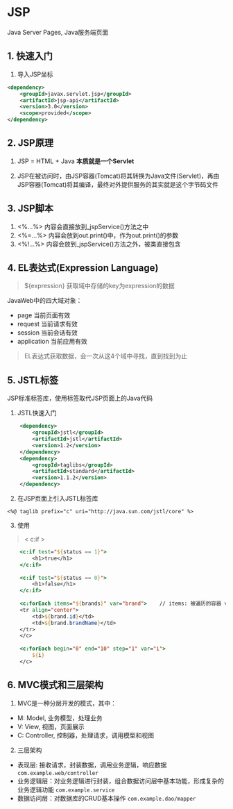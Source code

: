 # JSP

Java Server Pages, Java服务端页面

## 1. 快速入门
1. 导入JSP坐标
```xml
<dependency>
    <groupId>javax.servlet.jsp</groupId>
    <artifactId>jsp-api</artifactId>
    <version>3.0</version>
    <scope>provided</scope>
</dependency>
```
## 2. JSP原理
1. JSP = HTML + Java  **本质就是一个Servlet**

2. JSP在被访问时，由JSP容器(Tomcat)将其转换为Java文件(Servlet)，再由JSP容器(Tomcat)将其编译，最终对外提供服务的其实就是这个字节码文件

## 3. JSP脚本
1. <%...%>  内容会直接放到_jspService()方法之中
2. <%=...%> 内容会放到out.print()中，作为out.print()的参数
3. <%!...%> 内容会放到_jspService()方法之外，被类直接包含

## 4. EL表达式(Expression Language)
> ${expression} 获取域中存储的key为expression的数据

JavaWeb中的四大域对象：
* page  当前页面有效
* request 当前请求有效
* session 当前会话有效
* application 当前应用有效
> EL表达式获取数据，会一次从这4个域中寻找，直到找到为止

## 5. JSTL标签
JSP标准标签库，使用标签取代JSP页面上的Java代码
1. JSTL快速入门
```xml
    <dependency>
        <groupId>jstl</groupId>
        <artifactId>jstl</artifactId>
        <version>1.2</version>
    </dependency> 
    <dependency>
        <groupId>taglibs</groupId>
        <artifactId>standard</artifactId>
        <version>1.1.2</version>
    </dependency>
```
2. 在JSP页面上引入JSTL标签库

``<%@ taglib prefix="c" uri="http://java.sun.com/jstl/core" %>``

3. 使用
> < c:if >
```jsp
    <c:if test="${status == 1}">
        <h1>true</h1>
    </c:if>
    
    <c:if test="${status == 0}">
        <h1>false</h1>
    </c:if>
    
    <c:forEach items="${brands}" var="brand">    // items: 被遍历的容器 var: 遍历产生的临时变量  varStatus: 遍历状态对象
    <tr align="center">
        <td>${brand.id}</td>
        <td>${brand.brandName}</td>
    </tr>
    </c>
    
    <c:forEach begin="0" end="10" step="1" var="i">
        ${i}
    </c>
``` 
## 6. MVC模式和三层架构

1. MVC是一种分层开发的模式，其中：
* M: Model, 业务模型，处理业务
* V: View, 视图，页面展示
* C: Controller, 控制器，处理请求，调用模型和视图

2. 三层架构
* 表现层: 接收请求，封装数据，调用业务逻辑，响应数据 ``com.example.web/controller``
* 业务逻辑层：对业务逻辑进行封装，组合数据访问层中基本功能，形成复杂的业务逻辑功能  ``com.example.service``
* 数据访问层：对数据库的CRUD基本操作  ``com.example.dao/mapper``